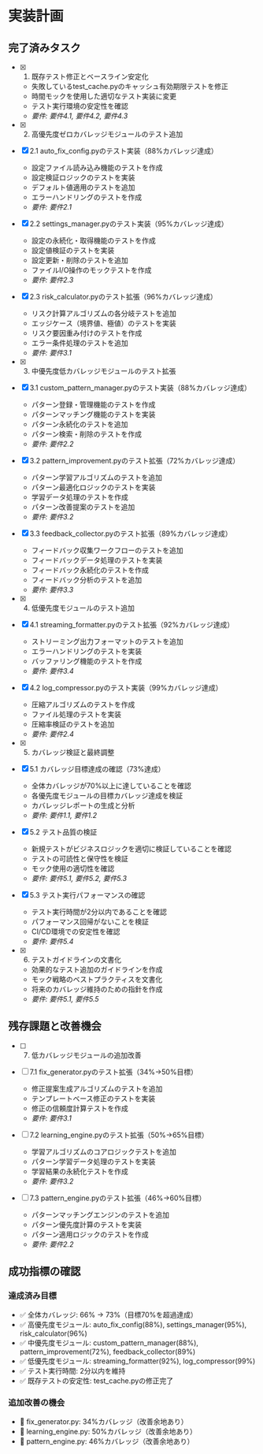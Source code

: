 # 実装計画

## 完了済みタスク

- [x] 1. 既存テスト修正とベースライン安定化
  - 失敗しているtest_cache.pyのキャッシュ有効期限テストを修正
  - 時間モックを使用した適切なテスト実装に変更
  - テスト実行環境の安定性を確認
  - _要件: 要件4.1, 要件4.2, 要件4.3_

- [x] 2. 高優先度ゼロカバレッジモジュールのテスト追加
- [x] 2.1 auto_fix_config.pyのテスト実装（88%カバレッジ達成）
  - 設定ファイル読み込み機能のテストを作成
  - 設定検証ロジックのテストを実装
  - デフォルト値適用のテストを追加
  - エラーハンドリングのテストを作成
  - _要件: 要件2.1_

- [x] 2.2 settings_manager.pyのテスト実装（95%カバレッジ達成）
  - 設定の永続化・取得機能のテストを作成
  - 設定値検証のテストを実装
  - 設定更新・削除のテストを追加
  - ファイルI/O操作のモックテストを作成
  - _要件: 要件2.3_

- [x] 2.3 risk_calculator.pyのテスト拡張（96%カバレッジ達成）
  - リスク計算アルゴリズムの各分岐テストを追加
  - エッジケース（境界値、極値）のテストを実装
  - リスク要因重み付けのテストを作成
  - エラー条件処理のテストを追加
  - _要件: 要件3.1_

- [x] 3. 中優先度低カバレッジモジュールのテスト拡張
- [x] 3.1 custom_pattern_manager.pyのテスト実装（88%カバレッジ達成）
  - パターン登録・管理機能のテストを作成
  - パターンマッチング機能のテストを実装
  - パターン永続化のテストを追加
  - パターン検索・削除のテストを作成
  - _要件: 要件2.2_

- [x] 3.2 pattern_improvement.pyのテスト拡張（72%カバレッジ達成）
  - パターン学習アルゴリズムのテストを追加
  - パターン最適化ロジックのテストを実装
  - 学習データ処理のテストを作成
  - パターン改善提案のテストを追加
  - _要件: 要件3.2_

- [x] 3.3 feedback_collector.pyのテスト拡張（89%カバレッジ達成）
  - フィードバック収集ワークフローのテストを追加
  - フィードバックデータ処理のテストを実装
  - フィードバック永続化のテストを作成
  - フィードバック分析のテストを追加
  - _要件: 要件3.3_

- [x] 4. 低優先度モジュールのテスト追加
- [x] 4.1 streaming_formatter.pyのテスト拡張（92%カバレッジ達成）
  - ストリーミング出力フォーマットのテストを追加
  - エラーハンドリングのテストを実装
  - バッファリング機能のテストを作成
  - _要件: 要件3.4_

- [x] 4.2 log_compressor.pyのテスト実装（99%カバレッジ達成）
  - 圧縮アルゴリズムのテストを作成
  - ファイル処理のテストを実装
  - 圧縮率検証のテストを追加
  - _要件: 要件2.4_

- [x] 5. カバレッジ検証と最終調整
- [x] 5.1 カバレッジ目標達成の確認（73%達成）
  - 全体カバレッジが70%以上に達していることを確認
  - 各優先度モジュールの目標カバレッジ達成を検証
  - カバレッジレポートの生成と分析
  - _要件: 要件1.1, 要件1.2_

- [x] 5.2 テスト品質の検証
  - 新規テストがビジネスロジックを適切に検証していることを確認
  - テストの可読性と保守性を検証
  - モック使用の適切性を確認
  - _要件: 要件5.1, 要件5.2, 要件5.3_

- [x] 5.3 テスト実行パフォーマンスの確認
  - テスト実行時間が2分以内であることを確認
  - パフォーマンス回帰がないことを検証
  - CI/CD環境での安定性を確認
  - _要件: 要件5.4_

- [x] 6. テストガイドラインの文書化
  - 効果的なテスト追加のガイドラインを作成
  - モック戦略のベストプラクティスを文書化
  - 将来のカバレッジ維持のための指針を作成
  - _要件: 要件5.1, 要件5.5_

## 残存課題と改善機会

- [ ] 7. 低カバレッジモジュールの追加改善
- [ ] 7.1 fix_generator.pyのテスト拡張（34%→50%目標）
  - 修正提案生成アルゴリズムのテストを追加
  - テンプレートベース修正のテストを実装
  - 修正の信頼度計算テストを作成
  - _要件: 要件3.1_

- [ ] 7.2 learning_engine.pyのテスト拡張（50%→65%目標）
  - 学習アルゴリズムのコアロジックテストを追加
  - パターン学習データ処理のテストを実装
  - 学習結果の永続化テストを作成
  - _要件: 要件3.2_

- [ ] 7.3 pattern_engine.pyのテスト拡張（46%→60%目標）
  - パターンマッチングエンジンのテストを追加
  - パターン優先度計算のテストを実装
  - パターン適用ロジックのテストを作成
  - _要件: 要件2.2_

## 成功指標の確認

### 達成済み目標

- ✅ 全体カバレッジ: 66% → 73%（目標70%を超過達成）
- ✅ 高優先度モジュール: auto_fix_config(88%), settings_manager(95%), risk_calculator(96%)
- ✅ 中優先度モジュール: custom_pattern_manager(88%), pattern_improvement(72%), feedback_collector(89%)
- ✅ 低優先度モジュール: streaming_formatter(92%), log_compressor(99%)
- ✅ テスト実行時間: 2分以内を維持
- ✅ 既存テストの安定性: test_cache.pyの修正完了

### 追加改善の機会

- 🔄 fix_generator.py: 34%カバレッジ（改善余地あり）
- 🔄 learning_engine.py: 50%カバレッジ（改善余地あり）
- 🔄 pattern_engine.py: 46%カバレッジ（改善余地あり）

